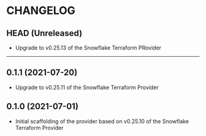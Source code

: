 CHANGELOG
=========

## HEAD (Unreleased)
* Upgrade to v0.25.13 of the Snowflake Terraform PRovider

---

## 0.1.1 (2021-07-20)
* Upgrade to v0.25.11 of the Snowflake Terraform Provider

## 0.1.0 (2021-07-01)
* Initial scaffolding of the provider based on v0.25.10 of the Snowflake Terraform Provider
